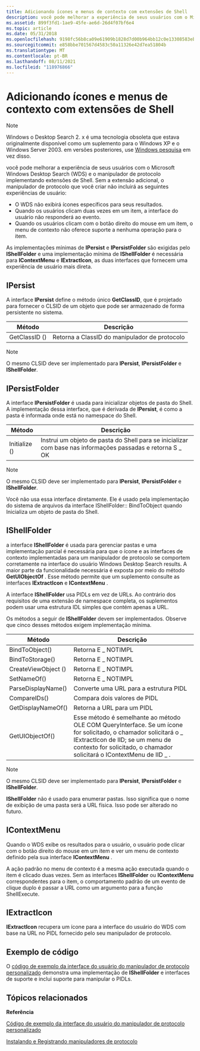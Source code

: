 ```yaml
---
title: Adicionando ícones e menus de contexto com extensões de Shell
description: você pode melhorar a experiência de seus usuários com o Microsoft Windows Desktop Search (WDS) e o manipulador de protocolo implementando extensões de Shell.
ms.assetid: 899f3fd1-1ae9-45fe-ae6d-26d4f07bf6e4
ms.topic: article
ms.date: 05/31/2018
ms.openlocfilehash: 9198fc56b8ca09e61909b1828d7d00b964bb12c0e13308583eb36a4e2211f3c3
ms.sourcegitcommit: e858bbe701567d4583c50a11326e42d7ea51804b
ms.translationtype: MT
ms.contentlocale: pt-BR
ms.lasthandoff: 08/11/2021
ms.locfileid: "118976866"
---
```

# <a name="adding-icons-and-context-menus-with-shell-extensions"></a>Adicionando ícones e menus de contexto com extensões de Shell

> [!NOTE]
> Windows o Desktop Search 2. x é uma tecnologia obsoleta que estava originalmente disponível como um suplemento para o Windows XP e o Windows Server 2003. em versões posteriores, use [Windows pesquisa](../search/-search-3x-wds-overview.md) em vez disso.

você pode melhorar a experiência de seus usuários com o Microsoft Windows Desktop Search (WDS) e o manipulador de protocolo implementando extensões de Shell. Sem a extensão adicional, o manipulador de protocolo que você criar não incluirá as seguintes experiências de usuário:

-   O WDS não exibirá ícones específicos para seus resultados.
-   Quando os usuários clicam duas vezes em um item, a interface do usuário não responderá ao evento.
-   Quando os usuários clicam com o botão direito do mouse em um item, o menu de contexto não oferece suporte a nenhuma operação para o item.

As implementações mínimas de **IPersist** e **IPersistFolder** são exigidas pelo **IShellFolder** e uma implementação mínima de **IShellFolder** é necessária para **IContextMenu** e **IExtractIcon**, as duas interfaces que fornecem uma experiência de usuário mais direta.

 

## <a name="ipersist"></a>IPersist

A interface **IPersist** define o método único **GetClassID**, que é projetado para fornecer o CLSID de um objeto que pode ser armazenado de forma persistente no sistema.



| Método       | Descrição                                 |
|--------------|---------------------------------------------|
| GetClassID () | Retorna a ClassID do manipulador de protocolo |



 

> [!Note]
>
> O mesmo CLSID deve ser implementado para **IPersist**, **IPersistFolder** e **IShellFolder**.

 

 

## <a name="ipersistfolder"></a>IPersistFolder

A interface **IPersistFolder** é usada para inicializar objetos de pasta do Shell. A implementação dessa interface, que é derivada de **IPersist**, é como a pasta é informada onde está no namespace do Shell.



| Método       | Descrição                                                                                            |
|--------------|--------------------------------------------------------------------------------------------------------|
| Initialize () | Instrui um objeto de pasta do Shell para se inicializar com base nas informações passadas e retorna S \_ OK |



 

> [!Note]
>
> O mesmo CLSID deve ser implementado para **IPersist**, **IPersistFolder** e **IShellFolder**.

 

Você não usa essa interface diretamente. Ele é usado pela implementação do sistema de arquivos da interface IShellFolder:: BindToObject quando Inicializa um objeto de pasta do Shell.

 

## <a name="ishellfolder"></a>IShellFolder

a interface **IShellFolder** é usada para gerenciar pastas e uma implementação parcial é necessária para que o ícone e as interfaces de contexto implementadas para um manipulador de protocolo se comportem corretamente na interface do usuário Windows Desktop Search results. A maior parte da funcionalidade necessária é exposta por meio do método **GetUIObjectOf** . Esse método permite que um suplemento consulte as interfaces **IExtractIcon** e **IContextMenu** .

A interface **IShellFolder** usa PIDLs em vez de URLs. Ao contrário dos requisitos de uma extensão de namespace completa, os suplementos podem usar uma estrutura IDL simples que contém apenas a URL.

Os métodos a seguir de **IShellFolder** devem ser implementados. Observe que cinco desses métodos exigem implementação mínima.



| Método             | Descrição                                                                                                                                                                                                 |
|--------------------|-------------------------------------------------------------------------------------------------------------------------------------------------------------------------------------------------------------|
| BindToObject()     | Retorna E \_ NOTIMPL                                                                                                                                                                                          |
| BindToStorage()    | Retorna E \_ NOTIMPL                                                                                                                                                                                          |
| CreateViewObject () | Retorna E \_ NOTIMPL                                                                                                                                                                                          |
| SetNameOf()        | Retorna E \_ NOTIMPL                                                                                                                                                                                          |
| ParseDisplayName() | Converte uma URL para a estrutura PIDL                                                                                                                                                                        |
| CompareIDs()       | Compara dois valores de PIDL                                                                                                                                                                                    |
| GetDisplayNameOf() | Retorna a URL para um PIDL                                                                                                                                                                                  |
| GetUIObjectOf()    | Esse método é semelhante ao método OLE COM QueryInterface. Se um ícone for solicitado, o chamador solicitará o \_ IExtractIcon de IID; se um menu de contexto for solicitado, o chamador solicitará o IContextMenu de IID \_ . |



 

> [!Note]
>
> O mesmo CLSID deve ser implementado para **IPersist**, **IPersistFolder** e **IShellFolder**.

 

**IShellFolder** não é usado para enumerar pastas. Isso significa que o nome de exibição de uma pasta será a URL física. Isso pode ser alterado no futuro.

 

## <a name="icontextmenu"></a>IContextMenu

Quando o WDS exibe os resultados para o usuário, o usuário pode clicar com o botão direito do mouse em um item e ver um menu de contexto definido pela sua interface **IContextMenu** .

A ação padrão no menu de contexto é a mesma ação executada quando o item é clicado duas vezes. Sem as interfaces **IShellFolder** ou **IContextMenu** correspondentes para o item, o comportamento padrão de um evento de clique duplo é passar a URL como um argumento para a função ShellExecute.

 

## <a name="iextracticon"></a>IExtractIcon

**IExtractIcon** recupera um ícone para a interface do usuário do WDS com base na URL no PIDL fornecido pelo seu manipulador de protocolo.

 

## <a name="code-sample"></a>Exemplo de código

O [código de exemplo da interface do usuário do manipulador de protocolo personalizado](-search-2x-wds-ph-ui-samplecode.md) demonstra uma implementação de **IShellFolder** e interfaces de suporte e inclui suporte para manipular o PIDLs.

## <a name="related-topics"></a>Tópicos relacionados

<dl> <dt>

**Referência**
</dt> <dt>

[Código de exemplo da interface do usuário do manipulador de protocolo personalizado](-search-2x-wds-ph-ui-samplecode.md)
</dt> <dt>

[Instalando e Registrando manipuladores de protocolo](-search-2x-wds-ph-install-registration.md)
</dt> </dl>

 

 




